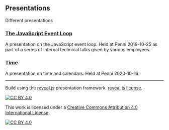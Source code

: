 ## Presentations

Different presentations

### [The JavaScript Event Loop](https://morten-andersen.github.io/presentations/eventloop.html)

A presentation on the JavaScript event loop. Held at Penni 2019-10-25 as part of a series of internal technical talks given by various employees.

### [Time](https://morten-andersen.github.io/presentations/time.html)

A presentation on time and calendars. Held at Penni 2020-10-16.

---

Build using the [reveal.js](https://revealjs.com/) presentation framework. [reveal.js license](./reveal.js-LICENSE).

[![CC BY 4.0][cc-by-shield]][cc-by]

This work is licensed under a [Creative Commons Attribution 4.0 International
License][cc-by].

[![CC BY 4.0][cc-by-image]][cc-by]

[cc-by]: http://creativecommons.org/licenses/by/4.0/
[cc-by-image]: https://i.creativecommons.org/l/by/4.0/88x31.png
[cc-by-shield]: https://img.shields.io/badge/License-CC%20BY%204.0-lightgrey.svg
